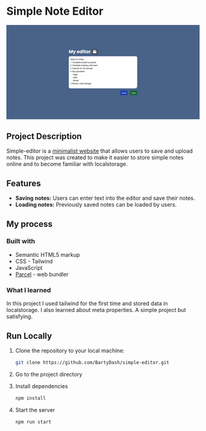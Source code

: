 # Simple Note Editor

![](./src/images/screenshot-simple-editor.png)

## Project Description

Simple-editor is a [minimalist website](https://my-simple-editor.netlify.app/) that allows users to save and upload notes. This project was created to make it easier to store simple notes online and to become familiar with localstorage.

## Features

- **Saving notes:** Users can enter text into the editor and save their notes.
- **Loading notes:** Previously saved notes can be loaded by users.

## My process

### Built with

- Semantic HTML5 markup
- CSS - Tailwind
- JavaScript
- [Parcel](https://parceljs.org/) - web bundler

### What I learned

In this project I used tailwind for the first time and stored data in localstorage. I also learned about meta properties. A simple project but satisfying.

## Run Locally

1. Clone the repository to your local machine:

    ```bash
    git clone https://github.com/BartyDash/simple-editor.git
    ```
2. Go to the project directory

3. Install dependencies
    ```bash
    npm install
    ```

4. Start the server
    ```bash
    npm run start
    ```
